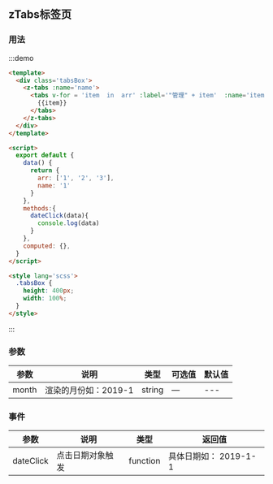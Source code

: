 ## zTabs标签页


### 用法


:::demo 
```html
<template>
  <div class='tabsBox'>
    <z-tabs :name='name'>
      <tabs v-for = 'item  in  arr' :label='"管理" + item'  :name='item'>
        {{item}}
      </tabs>
    </z-tabs>
  </div>
</template>

<script>
  export default {
    data() {
      return {
        arr: ['1', '2', '3'],
        name: '1'
      }
    },
    methods:{
      dateClick(data){
        console.log(data)
      }
    },
    computed: {},
  }
</script>

<style lang='scss'>
  .tabsBox {
    height: 400px;
    width: 100%;
  }
</style>

```
:::


### 参数
| 参数      | 说明          | 类型      | 可选值                           | 默认值  |
|---------- |-------------- |---------- |--------------------------------  |-------- |
| month | 渲染的月份如：2019-1 | string | — | --- |

### 事件
| 参数      | 说明          | 类型      | 返回值  |
|---------- |-------------- |----------  |-------- |
| dateClick | 点击日期对象触发 | function |  具体日期如： 2019-1-1 |
